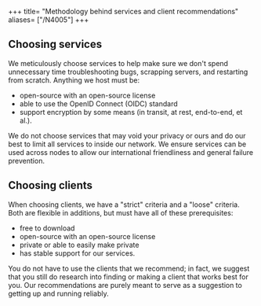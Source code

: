 +++
title= "Methodology behind services and client recommendations"
aliases= ["/N4005"]
+++

## Choosing services
We meticulously choose services to help make sure we don't spend unnecessary time troubleshooting bugs, scrapping servers, and restarting from scratch. Anything we host must be:
- open-source with an open-source license
- able to use the OpenID Connect (OIDC) standard 
- support encryption by some means (in transit, at rest, end-to-end, et al.).

We do not choose services that may void your privacy or ours and do our best to limit all services to inside our network. We ensure services can be used across nodes to allow our international friendliness and general failure prevention.

## Choosing clients
When choosing clients, we have a "strict" criteria and a "loose" criteria. Both are flexible in additions, but must have all of these prerequisites:
- free to download
- open-source with an open-source license
- private or able to easily make private
- has stable support for our services.

You do not have to use the clients that we recommend; in fact, we suggest that you still do research into finding or making a client that works best for you. Our recommendations are purely meant to serve as a suggestion to getting up and running reliably.
